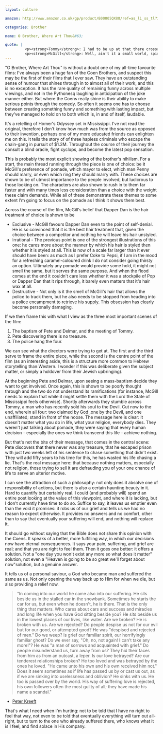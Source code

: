 ```yaml
---
layout: culture

amazon: http://www.amazon.co.uk/gp/product/B00005QX8O/ref=as_li_ss_tl?ie=UTF8&tag=theothevawil-21&linkCode=as2&camp=1634&creative=19450&creativeASIN=B00005QX8O

categories: Brother

name: O Brother, Where Art Thou&#63;

quote: |
         <p><strong>Tommy</strong>: I had to be up at that there crossroads last midnight, to sell my soul to the devil.</p>
         <p><strong>McGill</strong>: Well, ain't it a small world, spiritually speaking. Pete and Delmar just been baptised and saved. I guess I'm the only one that remains unaffiliated.</p>
---
```

"O Brother, Where Art Thou" is without a doubt one of my all-time favourite films: I've always been a huge fan of the Coen Brothers, and suspect this may be the first of their films that I ever saw.  They have an outstanding sense of humour that shines through in to almost all of their work, and this is no exception. It has the rare quality of remaining funny across multiple viewings, and not in the Pythonesq laughing in anticipation of the joke manner either. But where the Coens really shine is their ability to make serious points through the comedy. So often it seems one has to choose between creating something funny and something with lasting impact, but they've managed to hold on to both which is, in and of itself, laudable.

It's a retelling of Homer's Odyssey set in Mississippi. I've not read the original, therefore I don't know how much was from the source as opposed to  their invention, perhaps one of my more educated friends can enlighten me on this.  It tells the story of of three hapless criminals who escape the chain-gang in pursuit of $1.2M. Throughout the course of their journey the consult a blind oracle, fight cyclops, and become the latest pop sensation.

This is probably the most explicit showing of the brother's nihilism. For a start, the main thread running through the piece is one of choice: be it McGill's preference of pomade, which mayor to elect, which man Penny should marry, or even which ring they should marry with. These choices are shown to be of utmost importance to the people involved, but ludicrous to those looking on. The characters are also shown to rush in to them far faster and with many times less consideration than a choice with the weight these claim demands. While all of these demonstrate these themes to some extent I'm going to focus on the pomade as I think it shows them best.

Across the course of the film, McGill's belief that Dapper Dan is the hair treatment of choice is shown to be

- Exclusive - McGill favours Dapper Dan even to the point of self-denial. He is so convinced that it is the best hair treatment that, given the choice between a competitor and nothing he will leave his hair unstyled. 
- Irrational - The previous point is one of the strongest illustrations of this one: he cares more about the manner by which his hair is styled then  whether it is styled at all.  This is now of a scale far larger than it ever should have been: as much as I prefer Coke to Pepsi, if I am in the mood for a refreshing caramel-coloured drink I do not consider going thirsty an option. Ultimately any pomade would provide some hold, it might not smell the same, but it serves the same purpose.  And when the flood comes at the end it couldn't care less whether it was a stockpile of Pop or Dapper Dan that it rips through, it barely even matters that it's hair wax at all.
- Destructive - Not only is it the smell of McGill's hair that allows the police to track them,  but he also needs to be stopped from heading into a police encampment to retrieve his supply. This obsession has clearly become personally damaging.

If we then frame this with what I view as the three most important scenes of the film:

1. The baptism of Pete and Delmar, and the meeting of Tommy.
2. Pete discovering there is no treasure.
3. The police hang the four.

We can see what the directors were trying to get at. The first and the third serve to frame the entire piece, while the second is the centre point of the film (as an interesting aside, this is a structure more common to Hebrew storytelling than Western. I wonder if this was deliberate given the subject matter, or simply a holdover from their Jewish upbringing). 

At the beginning Pete and Delmar, upon seeing a mass-baptism decide they want to get involved. Once again, this is shown to be poorly thought through and the two do not understand its ramifications (for instance, McGill needs to explain that while it might settle them with the Lord the State of Mississippi feels otherwise). Shortly afterwards they stumble across Tommy, a man who has recently sold his soul to the Devil. Cut now to the end, wherein all four:  two claimed by God ,one by the Devil, and one unaffiliated;  stand in front of the noose. The message here is clear:  it doesn't matter what you do in life, what your religion,  everybody dies.  They weren't just talking about pomade, they were saying that every human decision -  especially the ones we think transcend this life -  achieve nothing.

But that's not the bite of their message, that comes in the central scene: Pete discovers that there never was any treasure, that he escaped prison with just two weeks left of his sentence to chase something that didn't exist. They will add fifty years to his time for this, he has wasted his life chasing a lie. That's the real message here: that because nothing matters, especially not religion, those trying to sell it are defrauding you of your one chance of life to serve an ulterior motive.

I can see the attraction of such a philosophy: not only does it absolve one of responsibility of actions, but there is also a certain haunting beauty in it. Hard to quantify but certainly real. I could (and probably will) spend an entire post looking at the value of this viewpoint, and where it is lacking, but I don't currently have time to do so. Suffice to say, it leaves us emptier even than the void it promises: it robs us of our grief and tells us we had no reason to expect otherwise. It provides no answers and no comfort, other than to say that eventually your suffering will end, and nothing will replace it.

It should go without saying that the Bible does not share this opinion with the Coens.  It speaks of a better, more fulfilling way, in which our decisions now have eternal consequences. It says your pain, suffering, and grief are real; and that you are right to feel them. Then it goes one better: it offers a solution.  Not a "one day you won't exist any more so what does it matter" solution,  not even a "Heaven is going to be so great we'll forget about now"solution,  but a genuine answer. 

It tells us of a personal saviour, a God who became man and suffered the same as us. Not only opening the way back up to Him for when we die, but also providing a relief now. 

>"In coming into our world he came also into our suffering. He sits beside us in the stalled car in the snowbank. Sometimes he starts the car for us, but even when he doesn't, he is there. That is the only thing that matters. Who cares about cars and success and miracles and long life when you have God sitting beside you? He sits beside us in the lowest places of our lives, like water. Are we broken? He is broken with us. Are we rejected? Do people despise us not for our evil but for our good, or attempted good? He was "despised and rejected of men." Do we weep? Is grief our familiar spirit, our horrifyingly familiar ghost? Do we ever say, "Oh, no, not again! I can't take any more!"? He was "a man of sorrows and acquainted with grief." Do people misunderstand us, turn away from us? They hid their faces from him as from an outcast, a leper. Is our love betrayed? Are our tenderest relationships broken? He too loved and was betrayed by the ones he loved. "He came unto his own and his own received him not." Does it seem sometimes as if life has passed us by or cast us out, as if we are sinking into uselessness and oblivion? He sinks with us. He too is passed over by the world. His way of suffering love is rejected, his own followers often the most guilty of all; they have made his name a scandal."
- [Peter Kreeft](http://www.peterkreeft.com/topics/suffering.htm)

That's what I need when I'm hurting:  not to be told that I have no right to feel that way, not even to be told that eventually everything will turn out all-right, but to turn to the one who already suffered there, who knows what it is I feel, and find solace in His company.
